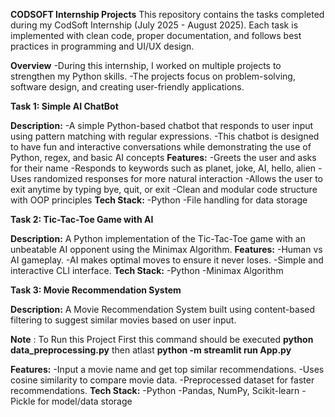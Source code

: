 **CODSOFT Internship Projects**
This repository contains the tasks completed during my CodSoft Internship (July 2025 - August 2025).
Each task is implemented with clean code, proper documentation, and follows best practices in programming and UI/UX design.

**Overview**
-During this internship, I worked on multiple projects to strengthen my Python skills.
-The projects focus on problem-solving, software design, and creating user-friendly applications.


**Task 1: Simple AI ChatBot**

**Description:**
-A simple Python-based chatbot that responds to user input using pattern matching with regular expressions.
-This chatbot is designed to have fun and interactive conversations while demonstrating the use of Python, regex, and basic AI concepts
**Features:**
-Greets the user and asks for their name
-Responds to keywords such as planet, joke, AI, hello, alien
-Uses randomized responses for more natural interaction
-Allows the user to exit anytime by typing bye, quit, or exit
-Clean and modular code structure with OOP principles
**Tech Stack:**
-Python
-File handling for data storage



**Task 2: Tic-Tac-Toe Game with AI**

**Description:**
A Python implementation of the Tic-Tac-Toe game with an unbeatable AI opponent using the Minimax Algorithm.
**Features:**
-Human vs AI gameplay.
-AI makes optimal moves to ensure it never loses.
-Simple and interactive CLI interface.
**Tech Stack:**
-Python
-Minimax Algorithm



**Task 3: Movie Recommendation System**

**Description:**
A Movie Recommendation System built using content-based filtering to suggest similar movies based on user input.

**Note** : To Run this Project First this command should be executed **python data_preprocessing.py** then atlast **python -m streamlit run App.py**


**Features:**
-Input a movie name and get top similar recommendations.
-Uses cosine similarity to compare movie data.
-Preprocessed dataset for faster recommendations.
**Tech Stack:**
-Python
-Pandas, NumPy, Scikit-learn
-Pickle for model/data storage

